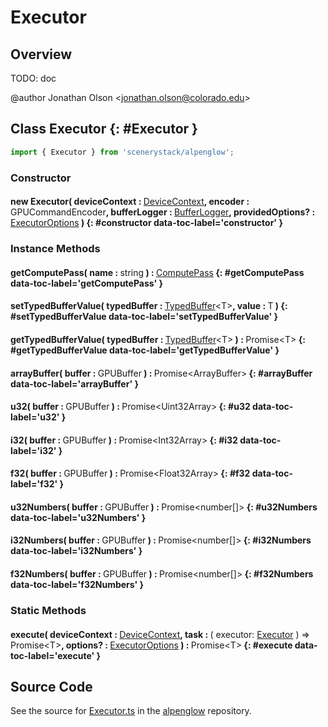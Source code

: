 # Executor

## Overview

TODO: doc

@author Jonathan Olson &lt;jonathan.olson@colorado.edu&gt;

## Class Executor {: #Executor }


```js
import { Executor } from 'scenerystack/alpenglow';
```
### Constructor

#### new Executor( deviceContext : <span style="font-weight: 400;">[DeviceContext](../alpenglow/DeviceContext.md)</span>, encoder : <span style="font-weight: 400;">GPUCommandEncoder</span>, bufferLogger : <span style="font-weight: 400;">[BufferLogger](../alpenglow/BufferLogger.md)</span>, providedOptions? : <span style="font-weight: 400;">[ExecutorOptions](../alpenglow/Executor.md#ExecutorOptions)</span> ) {: #constructor data-toc-label='constructor' }

### Instance Methods

#### getComputePass( name : <span style="font-weight: 400;"><span style="color: hsla(calc(var(--md-hue) + 180deg),80%,40%,1);">string</span></span> ) : <span style="font-weight: 400;">[ComputePass](../alpenglow/ComputePass.md)</span> {: #getComputePass data-toc-label='getComputePass' }

#### setTypedBufferValue( typedBuffer : <span style="font-weight: 400;">[TypedBuffer](../alpenglow/TypedBuffer.md)&lt;T&gt;</span>, value : <span style="font-weight: 400;">T</span> ) {: #setTypedBufferValue data-toc-label='setTypedBufferValue' }

#### getTypedBufferValue( typedBuffer : <span style="font-weight: 400;">[TypedBuffer](../alpenglow/TypedBuffer.md)&lt;T&gt;</span> ) : <span style="font-weight: 400;">Promise&lt;T&gt;</span> {: #getTypedBufferValue data-toc-label='getTypedBufferValue' }

#### arrayBuffer( buffer : <span style="font-weight: 400;">GPUBuffer</span> ) : <span style="font-weight: 400;">Promise&lt;ArrayBuffer&gt;</span> {: #arrayBuffer data-toc-label='arrayBuffer' }

#### u32( buffer : <span style="font-weight: 400;">GPUBuffer</span> ) : <span style="font-weight: 400;">Promise&lt;Uint32Array&gt;</span> {: #u32 data-toc-label='u32' }

#### i32( buffer : <span style="font-weight: 400;">GPUBuffer</span> ) : <span style="font-weight: 400;">Promise&lt;Int32Array&gt;</span> {: #i32 data-toc-label='i32' }

#### f32( buffer : <span style="font-weight: 400;">GPUBuffer</span> ) : <span style="font-weight: 400;">Promise&lt;Float32Array&gt;</span> {: #f32 data-toc-label='f32' }

#### u32Numbers( buffer : <span style="font-weight: 400;">GPUBuffer</span> ) : <span style="font-weight: 400;">Promise&lt;<span style="color: hsla(calc(var(--md-hue) + 180deg),80%,40%,1);">number</span>[]&gt;</span> {: #u32Numbers data-toc-label='u32Numbers' }

#### i32Numbers( buffer : <span style="font-weight: 400;">GPUBuffer</span> ) : <span style="font-weight: 400;">Promise&lt;<span style="color: hsla(calc(var(--md-hue) + 180deg),80%,40%,1);">number</span>[]&gt;</span> {: #i32Numbers data-toc-label='i32Numbers' }

#### f32Numbers( buffer : <span style="font-weight: 400;">GPUBuffer</span> ) : <span style="font-weight: 400;">Promise&lt;<span style="color: hsla(calc(var(--md-hue) + 180deg),80%,40%,1);">number</span>[]&gt;</span> {: #f32Numbers data-toc-label='f32Numbers' }

### Static Methods

#### execute( deviceContext : <span style="font-weight: 400;">[DeviceContext](../alpenglow/DeviceContext.md)</span>, task : <span style="font-weight: 400;">( executor: [Executor](../alpenglow/Executor.md) ) =&gt; Promise&lt;T&gt;</span>, options? : <span style="font-weight: 400;">[ExecutorOptions](../alpenglow/Executor.md#ExecutorOptions)</span> ) : <span style="font-weight: 400;">Promise&lt;T&gt;</span> {: #execute data-toc-label='execute' }



## Source Code

See the source for [Executor.ts](https://github.com/phetsims/alpenglow/blob/main/js/webgpu/compute/Executor.ts) in the [alpenglow](https://github.com/phetsims/alpenglow) repository.
